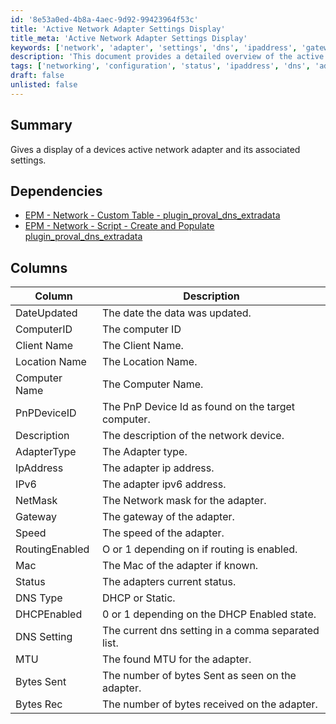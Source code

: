 ```yaml
---
id: '8e53a0ed-4b8a-4aec-9d92-99423964f53c'
title: 'Active Network Adapter Settings Display'
title_meta: 'Active Network Adapter Settings Display'
keywords: ['network', 'adapter', 'settings', 'dns', 'ipaddress', 'gateway', 'status']
description: 'This document provides a detailed overview of the active network adapter settings for devices, including information on IP addresses, gateways, and adapter types. It outlines the necessary dependencies and describes the columns used in the data display, offering insights into network configurations and statuses.'
tags: ['networking', 'configuration', 'status', 'ipaddress', 'dns', 'adapter']
draft: false
unlisted: false
---
```

## Summary

Gives a display of a devices active network adapter and its associated settings.

## Dependencies

- [EPM - Network - Custom Table - plugin_proval_dns_extradata](https://proval.itglue.com/DOC-5078775-11960296)
- [EPM - Network - Script - Create and Populate plugin_proval_dns_extradata](https://proval.itglue.com/DOC-5078775-12033156)

## Columns

| Column          | Description                                          |
|-----------------|------------------------------------------------------|
| DateUpdated     | The date the data was updated.                       |
| ComputerID      | The computer ID                                      |
| Client Name     | The Client Name.                                    |
| Location Name   | The Location Name.                                   |
| Computer Name   | The Computer Name.                                   |
| PnPDeviceID     | The PnP Device Id as found on the target computer.  |
| Description      | The description of the network device.               |
| AdapterType     | The Adapter type.                                   |
| IpAddress       | The adapter ip address.                             |
| IPv6            | The adapter ipv6 address.                           |
| NetMask         | The Network mask for the adapter.                   |
| Gateway         | The gateway of the adapter.                         |
| Speed           | The speed of the adapter.                           |
| RoutingEnabled  | O or 1 depending on if routing is enabled.         |
| Mac             | The Mac of the adapter if known.                    |
| Status          | The adapters current status.                         |
| DNS Type        | DHCP or Static.                                     |
| DHCPEnabled     | 0 or 1 depending on the DHCP Enabled state.        |
| DNS Setting     | The current dns setting in a comma separated list.  |
| MTU             | The found MTU for the adapter.                      |
| Bytes Sent      | The number of bytes Sent as seen on the adapter.    |
| Bytes Rec       | The number of bytes received on the adapter.        |







